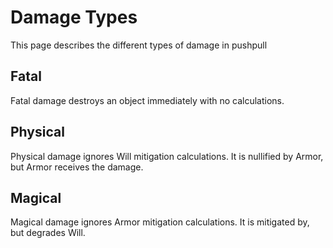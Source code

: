 # Damage Types

This page describes the different types of damage in pushpull

## Fatal

Fatal damage destroys an object immediately with no calculations.

## Physical

Physical damage ignores Will mitigation calculations.
It is nullified by Armor, but Armor receives the damage.

## Magical

Magical damage ignores Armor mitigation calculations.
It is mitigated by, but degrades Will.